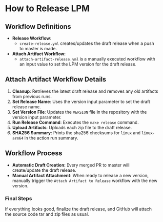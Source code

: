 # How to Release LPM

## Workflow Definitions

- **Release Workflow**:
  - `create-release.yml` creates/updates the draft release when a push to master is made.
- **Attach Artifact Workflow**:
  - `attach-artifact-release.yml` is a manually executed workflow with an input value to set the LPM version for the draft release.

## Attach Artifact Workflow Details

1. **Cleanup**: Retrieves the latest draft release and removes any old artifacts from previous runs.
2. **Set Release Name**: Uses the version input parameter to set the draft release name.
3. **Set Version File**: Updates the `VERSION` file in the repository with the version input parameter.
4. **Run Release Command**: Executes the `make release` command.
5. **Upload Artifacts**: Uploads each zip file to the draft release.
6. **SHA256 Summary**: Prints the sha256 checksums for `linux` and `linux-arm64` in the action run summary.

## Workflow Process

- **Automatic Draft Creation**: Every merged PR to master will create/update the draft release.
- **Manual Artifact Attachment**: When ready to release a new version, manually trigger the `Attach Artifact to Release` workflow with the new version.

### Final Steps

If everything looks good, finalize the draft release, and GitHub will attach the source code tar and zip files as usual.
